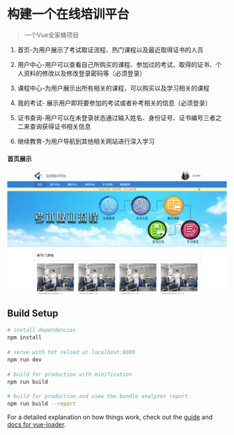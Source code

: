 # 构建一个在线培训平台

> 一个Vue全家桶项目     

1. 首页-为用户展示了考试取证流程、热门课程以及最近取得证书的人员

2. 用户中心-用户可以查看自己所购买的课程、参加过的考试、取得的证书、个人资料的修改以及修改登录密码等（必须登录）

3. 课程中心-为用户展示出所有相关的课程，可以购买以及学习相关的课程

4. 我的考试- 展示用户即将要参加的考试或者补考相关的信息（必须登录）

5. 证书查询-用户可以在未登录状态通过输入姓名、身份证号、证书编号三者之二来查询获得证书相关信息

6. 继续教育-为用户导航到其他相关网站进行深入学习

#### 首页展示
![Alt text](/static/img/show.png)

## Build Setup

``` bash
# install dependencies
npm install

# serve with hot reload at localhost:8080
npm run dev

# build for production with minification
npm run build

# build for production and view the bundle analyzer report
npm run build --report
```

For a detailed explanation on how things work, check out the [guide](http://vuejs-templates.github.io/webpack/) and [docs for vue-loader](http://vuejs.github.io/vue-loader).
